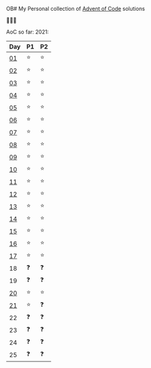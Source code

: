 OB# My Personal collection of [Advent of Code] solutions

:christmas_tree::santa::christmas_tree:

AoC so far:
2021:

| Day | P1 | P2 |
| --  | -- | -- |
| [01](2021/Day01) | :star: | :star: |
| [02](2021/Day02) | :star: | :star: |
| [03](2021/Day03) | :star: | :star: |
| [04](2021/Day04) | :star: | :star: |
| [05](2021/Day04) | :star: | :star: |
| [06](2021/Day06) | :star: | :star: |
| [07](2021/Day07) | :star: | :star: |
| [08](2021/Day08) | :star: | :star: |
| [09](2021/Day09) | :star: | :star: |
| [10](2021/Day10) | :star: | :star: |
| [11](2021/Day11) | :star: | :star: |
| [12](2021/Day12) | :star: | :star: |
| [13](2021/Day13) | :star: | :star: |
| [14](2021/Day14) | :star: | :star: |
| [15](2021/Day15) | :star: | :star: |
| [16](2021/Day16) | :star: | :star: |
| [17](2021/Day17) | :star: | :star: |
| 18 | :question: | :question:  |
| 19 | :question: | :question:  |
| [20](2021/Day20) | :star: | :star:  |
| [21](2021/Day21) | :star: | :question:  |
| 22 | :question: | :question:  |
| 23 | :question: | :question:  |
| 24 | :question: | :question:  |
| 25 | :question: | :question:  |


[Advent of Code]: https://adventofcode.com/
